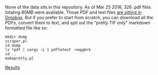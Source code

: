 None of the data sits in this repository. 
As of Mar 25 2016, 326 .pdf files totaling 80MB were available. 
Those PDF and text files [are sitting in Dropbox](https://www.dropbox.com/sh/lb1kwtfou7b2kg4/AACAZrrrBOnzRUmgK6ek14a1a?dl=0).
But if you prefer to start from scratch, you can download all 
the PDFs, convert them to text, and spit out the "pretty TIF only" 
markdown formatted file like so: 

````
mkdir dump
scraper.pl
cd dump
ls *pdf | xargs -L 1 pdftotext -nopgbrk
cd ..
makepretty.pl
````

[Results](https://gist.github.com/jhannah/6b7bdab2c32822af7d99)

